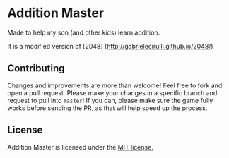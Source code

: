 # Addition Master
Made to help my son (and other kids) learn addition.

It is a modified version of [2048] (http://gabrielecirulli.github.io/2048/)

## Contributing
Changes and improvements are more than welcome! Feel free to fork and open a pull request. Please make your changes in a specific branch and request to pull into `master`! If you can, please make sure the game fully works before sending the PR, as that will help speed up the process.

## License
Addition Master is licensed under the [MIT license.](https://github.com/webmage-x/Addition-Master/blob/master/LICENSE.txt)

